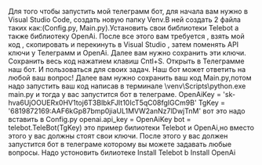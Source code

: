 Для того чтобы запустить мой телеграмм бот, для начала вам нужно в Visual Studio Code, создать новую папку Venv.В ней создать 2 файла таких как:(Config.py, Main.py).Установить cвои библиотеки Telebot а также библиотеку OpenAi.
После все этого вам требуется , взять мой код , скопировать и перекинуть в Visual Studio , затем поменять API ключи у Телеграмм и OpenAi.
Далее вам нужно сохранить эти ключи.
Сохранить весь код нажатием клавиш Cntl+S.
Открыть в Телеграмме наш бот.
И пользоваться для своих задач.
Наш бот может ответить на любой ваш вопрос!
Далее вам нужно сохранить ваш код Main.py,потом надо запустить ваш код написав в терминале \venv\Scripts\python.exe main.py и тогда у вас запустится бот в телеграме.
OpenAiKey = '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'
TgKey = '6819872169:AAF6kGp87bmp0jiaUL1MVW2anNz7lDwjTnM' вот это надо вставить в Config.py
openai.api_key = OpenAiKey
bot = telebot.TeleBot(TgKey) это пример билиотеки Telebot и OpenAi,но вместо этого у вас должны стоят свои ключи.
После этого у вас должен запустится бот в телеграме которому вы можете задавать любые вопросы.
Надо устоновить билиотеке Install Telebot b Install OpenAi


